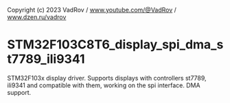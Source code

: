 Copyright (c) 2023 VadRov / www.youtube.com/@VadRov / www.dzen.ru/vadrov
# STM32F103C8T6_display_spi_dma_st7789_ili9341
 STM32F103x display driver. Supports displays with controllers st7789, ili9341 and compatible with them, working on the spi interface. DMA support.
